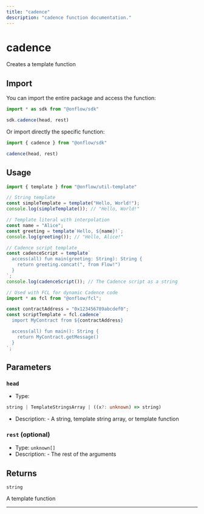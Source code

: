 ```yaml
---
title: "cadence"
description: "cadence function documentation."
---
```


<!-- THIS DOCUMENT IS AUTO-GENERATED FROM [onflow/sdk/../util-template/src/template.ts](https://github.com/onflow/fcl-js/tree/master/packages/sdk/../util-template/src/template.ts). DO NOT EDIT MANUALLY -->

# cadence

Creates a template function

## Import

You can import the entire package and access the function:

```typescript
import * as sdk from "@onflow/sdk"

sdk.cadence(head, rest)
```

Or import directly the specific function:

```typescript
import { cadence } from "@onflow/sdk"

cadence(head, rest)
```

## Usage

```typescript
import { template } from "@onflow/util-template"

// String template
const simpleTemplate = template("Hello, World!");
console.log(simpleTemplate()); // "Hello, World!"

// Template literal with interpolation
const name = "Alice";
const greeting = template`Hello, ${name}!`;
console.log(greeting()); // "Hello, Alice!"

// Cadence script template
const cadenceScript = template`
  access(all) fun main(greeting: String): String {
    return greeting.concat(", from Flow!")
  }
`;
console.log(cadenceScript()); // The Cadence script as a string

// Used with FCL for dynamic Cadence code
import * as fcl from "@onflow/fcl";

const contractAddress = "0x123456789abcdef0";
const scriptTemplate = fcl.cadence`
  import MyContract from ${contractAddress}

  access(all) fun main(): String {
    return MyContract.getMessage()
  }
`;
```

## Parameters

### `head` 


- Type: 
```typescript
string | TemplateStringsArray | ((x?: unknown) => string)
```
- Description: - A string, template string array, or template function

### `rest` (optional)


- Type: `unknown[]`
- Description: - The rest of the arguments


## Returns

`string`


A template function

---